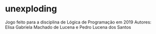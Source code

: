 # unexploding
Jogo feito para a disciplina de Lógica de Programação em 2019
Autores:  Elisa Gabriela Machado de Lucena e Pedro Lucena dos Santos
